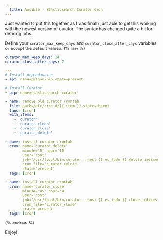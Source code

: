 ```yaml
---
  title: Ansible - Elasticsearch Curator Cron
---
```


Just wanted to put this together as I was finally just able to get this
working with the newest version of curator. The syntax has changed quite
a bit for defining jobs.

Define your `curator_max_keep_days` and `curator_close_after_days`
variables or accept the default values.
{% raw %}

```yaml
curator_max_keep_days: 14
curator_close_after_days: 7

---
# Install dependancies
- apt: name=python-pip state=present

# Install Curator
- pip: name=elasticsearch-curator

- name: remove old curator crontab
  file: path=/etc/cron.d/{{ item }} state=absent
  tags: [cron]
  with_items:
    - 'curator'
    - 'curator_clean'
    - 'curator_close'
    - 'curator_delete'

- name: install curator crontab
  cron: name='curator_delete'
        minute='0' hour='10'
        user='root'
        job='/usr/local/bin/curator --host {{ es_fqdn }} delete indices --time-unit days --timestring "\%Y.\%m.\%d" --older-than {{ curator_max_keep_days | default(360) }}'
        cron_file='curator_delete'
        state='present'
  tags: [cron]

- name: install curator crontab
  cron: name='curator_close'
        minute='45' hour='9'
        user='root'
        job='/usr/local/bin/curator --host {{ es_fqdn }} close indices --time-unit days --timestring "\%Y.\%m.\%d" --older-than {{ curator_close_after_days | default(14) }}'
        cron_file='curator_close'
        state='present'
  tags: [cron]
```

{% endraw %}

Enjoy!
